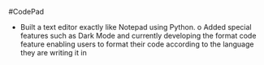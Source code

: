 #CodePad
* Built a text editor exactly like Notepad using Python.
o Added special features such as Dark Mode and currently developing the format code feature enabling users to format their code according to the language they are writing it in